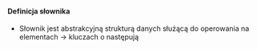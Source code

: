 #### Definicja słownika
- Słownik jest abstrakcyjną strukturą danych służącą do operowania na elementach $→$ kluczach o następują
